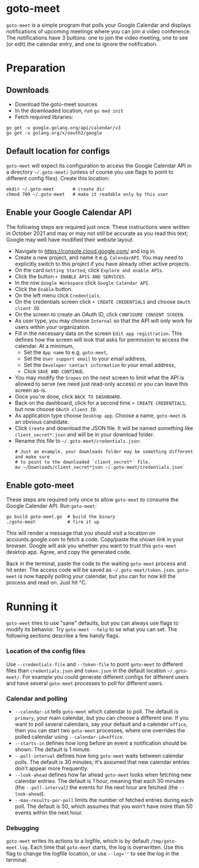 # goto-meet

`goto-meet` is a simple program that polls your Google Calendar and displays notifications of upcoming meetings
where you can join a video conference. The notifications have 3 buttons: one to join the video meeting, one
to see (or edit) the calendar entry, and one to ignore the notification.

# Preparation

## Downloads

- Download the goto-meet sources
- In the downloaded location, run `go mod init`
- Fetch required libraries:

```shell
go get -u google.golang.org/api/calendar/v3
go get -u golang.org/x/oauth2/google
```

## Default location for configs

`goto-meet` will expect its configuration to access the Google Calendar API in a directory `~/.goto-meet/`
(unless of course you use flags to point to different config files). 
Create this location:

```shell
mkdir ~/.goto-meet       # create dir
chmod 700 ~/.goto-meet   # make it readable only by this user
```

## Enable your Google Calendar API

The following steps are required just once. These instructions were written in October 2021 and may or may not still
be accurate as you read this text; Google may well have modified their website layout.

- Navigate to https://console.cloud.google.com/ and log in.
- Create a new project, and name it e.g. `CalendarAPI`. You may need to explicitly switch to this project if you
  have already other active projects.
- On the card `Getting Started`, click `Explore and enable APIs`.
- Click the button `+ ENABLE APIS AND SERVICES`.
- In the row `Google Workspace` click `Google Calendar API`.
- Click the `Enable` button.
- On the left menu click `Credentials`.
- On the credentials screen click `+ CREATE CREDENTIALS` and choose `OAuth client ID`.
- On the screen to create an OAuth ID, click `CONFIGURE CONSENT SCREEN`.
- As user type, you may choose `Internal` so that the API will only work for users within your organization.
- Fill in the necessary data on the screen `Edit app registration`. This defines how the screen will look that asks
  for permission to access the calendar. At a minimum,
  - Set the `App name` to e.g. `goto-meet`,
  - Set the `User support email` to your email address,
  - Set the `Developer contact information` to your email address,
  - Click `SAVE AND CONTINUE`.
- You may modify the `Scopes` on the next screen to limit what the API is allowed to serve (we need just read-only
  access) or you can leave this screen as-is.
- Once you're done, click `BACK TO DASHBOARD`.
- Back on the dashboard, click for a second time `+ CREATE CREDENTIALS`, but now choose `OAuth client ID`.
- As application type choose `Desktop app`. Choose a name, `goto-meet` is an obvious candidate.
- Click `Create` and download the JSON file. It will be named something like `client_secret*.json` and will be in
  your download folder.
- Rename this file to `~/.goto-meet/credentials.json`:
  ```
  # Just an example, your downloads folder may be something different and make sure
  # to point to the downloaded `client_secret*` file.
  mv ~/Downloads/client_secret*json ~/.goto-meet/credentials.json`
  ```

## Enable goto-meet

These steps are required only once to allow `goto-meet` to consume the Google Calendar API.
Run `goto-meet`:

```
go build goto-meet.go  # build the binary
./goto-meet            # fire it up
```

This will render a message that you should visit a location on accounts.google.com to fetch a code. Copy/paste the 
shown link in your browser. Google will ask you whether you want to trust this `goto-meet` desktop app. Agree, and copy the generated code.

Back in the terminal, paste the code to the waiting `goto-meet` process and hit enter. The access code will be
saved as `~/.goto-meet/token.json`. `goto-meet` is now happily polling your calendar, but you can for now kill
the process and read on. Just hit ^C.

# Running it

`goto-meet` tries to use "sane" defaults, but you can always use flags to modify its behavior. Try
`goto-meet --help` to se what you can set. The following sections describe a few handy flags.

### Location of the config files

Use `--credentials-file` and `--token-file` to point `goto-meet` to different files than `credentials.json`
and `token.json` in the default location `~/.goto-meet/`. For example you could generate different configs
for different users and have several `goto-meet` processes to poll for different users.

### Calendar and polling

- `--calendar-id` tells `goto-meet` which calendar to poll. The default is `primary`, your main calendar, but you
  can choose a different one. If you want to poll several calendars, say your default and a calender `office`, then
  you can start two `goto-meet` processes, where one overrides the polled calendar using `--calendar-id=office`.
- `--starts-in` defines how long before an event a notification should be shown. The default is 1 minute.
- `--poll-interval` defines how long `goto-meet` waits between calendar polls. The default is 30 minutes; it's
  assumed that new calendar entries don't appear more frequently.
- `--look-ahead` defines how far ahead `goto-meet` looks when fetching new calendar entries. The default is 1 hour,
  meaning that each 30 minutes (the `--poll-interval`) the events for the next hour are fetched (the
`--look-ahead`).
- `--max-results-per-poll` limits the number of fetched entries during each poll. The default is 50, which assumes
  that you won't have more than 50 events within the next hour.

### Debugging

`goto-meet` writes its actions to a logfile, which is by default `/tmp/goto-meet.log`. Each time that `goto-meet`
starts, the log is overwritten. Use this flag to change the logfile location, or use `--log=''` to see
the log in the terminal.